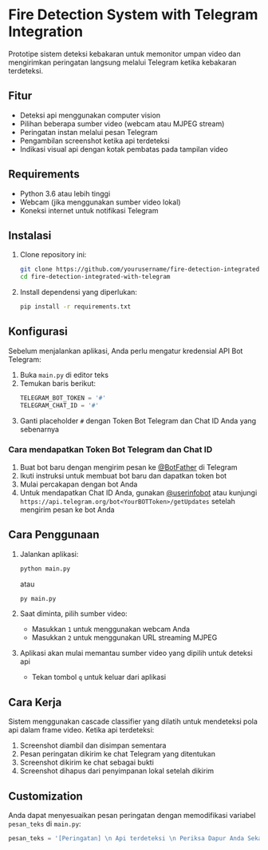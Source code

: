 # Fire Detection System with Telegram Integration

Prototipe sistem deteksi kebakaran untuk memonitor umpan video dan mengirimkan peringatan langsung melalui Telegram ketika kebakaran terdeteksi.

## Fitur

- Deteksi api menggunakan computer vision
- Pilihan beberapa sumber video (webcam atau MJPEG stream)
- Peringatan instan melalui pesan Telegram
- Pengambilan screenshot ketika api terdeteksi 
- Indikasi visual api dengan kotak pembatas pada tampilan video

## Requirements

- Python 3.6 atau lebih tinggi
- Webcam (jika menggunakan sumber video lokal)
- Koneksi internet untuk notifikasi Telegram

## Instalasi

1. Clone repository ini:
   ```bash
   git clone https://github.com/yourusername/fire-detection-integrated-with-telegram.git
   cd fire-detection-integrated-with-telegram
   ```

2. Install dependensi yang diperlukan:
   ```bash
   pip install -r requirements.txt
   ```

## Konfigurasi

Sebelum menjalankan aplikasi, Anda perlu mengatur kredensial API Bot Telegram:

1. Buka `main.py` di editor teks
2. Temukan baris berikut:
   ```python
   TELEGRAM_BOT_TOKEN = '#'
   TELEGRAM_CHAT_ID = '#'
   ```
3. Ganti placeholder `#` dengan Token Bot Telegram dan Chat ID Anda yang sebenarnya

### Cara mendapatkan Token Bot Telegram dan Chat ID

1. Buat bot baru dengan mengirim pesan ke [@BotFather](https://t.me/botfather) di Telegram
2. Ikuti instruksi untuk membuat bot baru dan dapatkan token bot
3. Mulai percakapan dengan bot Anda
4. Untuk mendapatkan Chat ID Anda, gunakan [@userinfobot](https://t.me/userinfobot) atau kunjungi `https://api.telegram.org/bot<YourBOTToken>/getUpdates` setelah mengirim pesan ke bot Anda

## Cara Penggunaan

1. Jalankan aplikasi:
   ```bash
   python main.py
   ```
   atau
   ```bash
   py main.py
   ```

2. Saat diminta, pilih sumber video:
   - Masukkan `1` untuk menggunakan webcam Anda
   - Masukkan `2` untuk menggunakan URL streaming MJPEG

3. Aplikasi akan mulai memantau sumber video yang dipilih untuk deteksi api
   - Tekan tombol `q` untuk keluar dari aplikasi

## Cara Kerja

Sistem menggunakan cascade classifier yang dilatih untuk mendeteksi pola api dalam frame video. Ketika api terdeteksi:
1. Screenshot diambil dan disimpan sementara
2. Pesan peringatan dikirim ke chat Telegram yang ditentukan
3. Screenshot dikirim ke chat sebagai bukti
4. Screenshot dihapus dari penyimpanan lokal setelah dikirim

## Customization

Anda dapat menyesuaikan pesan peringatan dengan memodifikasi variabel `pesan_teks` di `main.py`:

```python
pesan_teks = '[Peringatan] \n Api terdeteksi \n Periksa Dapur Anda Sekarang Juga!!!'
```

